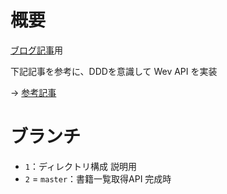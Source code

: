 
# 概要

[ブログ記事](https://yyh-gl.github.io/tech-blog/blog/go_web_api/)用

下記記事を参考に、DDDを意識して Wev API を実装

-> [参考記事](https://www.slideshare.net/pospome/go-80591000)


# ブランチ

- `1`：ディレクトリ構成 説明用
- `2` = `master`：書籍一覧取得API 完成時
